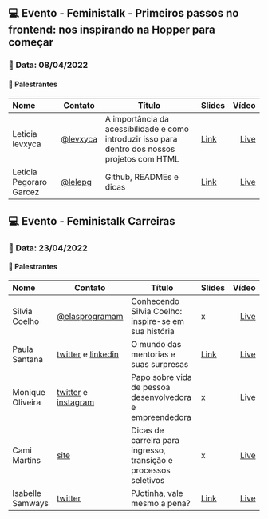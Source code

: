 ## 💻 **Evento - Feministalk - Primeiros passos no frontend: nos inspirando na Hopper para começar**
### 📅 Data: 08/04/2022

#### 🎤 **Palestrantes**

| Nome | Contato | Título | Slides | Vídeo|
|:------|---------|--------|--------|------:|
|Leticia levxyca | [@levxyca](https://links.levxyca.com/) | A importância da acessibilidade e como introduzir isso para dentro dos nossos projetos com HTML | [Link](https://github.com/levxyca/acessibilidade) | [Live](https://www.twitch.tv/videos/1461190043) |
|Letícia Pegoraro Garcez | [@lelepg](http://lelepg.herokuapp.com/) | Github, READMEs e dicas | [Link](https://github.com/feministech/palestras/blob/main/Ano%202022/04%20-%20Abril/Github_READMEs_e_dicas.pdf) | [Live](https://www.twitch.tv/videos/1461190042) |

## 💻 **Evento - Feministalk Carreiras**
### 📅 Data: 23/04/2022

#### 🎤 **Palestrantes**

| Nome | Contato | Título | Slides | Vídeo|
|:------|---------|--------|--------|------:|
|Silvia Coelho | [@elasprogramam](https://www.instagram.com/elasprogramam/) | Conhecendo Silvia Coelho: inspire-se em sua história | x | [Live](https://www.twitch.tv/videos/1465813089) |
|Paula Santana | [twitter](https://twitter.com/psanrosa13) e [linkedin](https://www.linkedin.com/in/paula-macedo-santana-dev/) | O mundo das mentorias e suas surpresas | [Link](https://github.com/feministech/palestras/blob/main/Ano%202022/04%20-%20Abril/O%20mundo%20das%20mentorias%20e%20suas%20surpresas.pdf) | [Live](https://www.twitch.tv/videos/1461190042) |
|Monique Oliveira | [twitter](https://twitter.com/moniquelive) e [instagram](https://www.instagram.com/moniquelive.dev/) | Papo sobre vida de pessoa desenvolvedora e empreendedora | x | [Live](https://www.twitch.tv/videos/1465813087) |
|Cami Martins | [site](https://punkdodevops.com) | Dicas de carreira para ingresso, transição e processos seletivos | x | [Live](https://www.twitch.tv/videos/1465813092) |
|Isabelle Samways | [twitter](https://twitter.com/bellesamways) | PJotinha, vale mesmo a pena? | [Link](https://speakerdeck.com/bellesamways/pjotinha-vale-mesmo-a-pena) | [Live](https://www.twitch.tv/videos/1465813091) |
